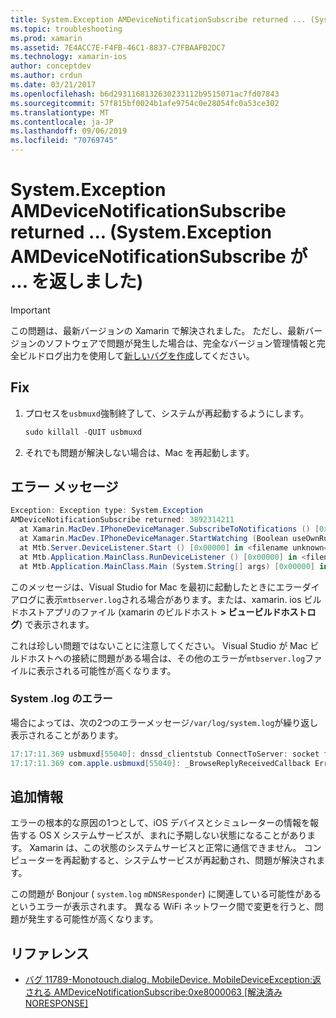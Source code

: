 ```yaml
---
title: System.Exception AMDeviceNotificationSubscribe returned ... (System.Exception AMDeviceNotificationSubscribe が ... を返しました)
ms.topic: troubleshooting
ms.prod: xamarin
ms.assetid: 7E4ACC7E-F4FB-46C1-8837-C7FBAAFB2DC7
ms.technology: xamarin-ios
author: conceptdev
ms.author: crdun
ms.date: 03/21/2017
ms.openlocfilehash: b6d2931168132630233112b9515071ac7fd07843
ms.sourcegitcommit: 57f815bf0024b1afe9754c0e28054fc0a53ce302
ms.translationtype: MT
ms.contentlocale: ja-JP
ms.lasthandoff: 09/06/2019
ms.locfileid: "70769745"
---
```

# <a name="systemexception-amdevicenotificationsubscribe-returned-"></a>System.Exception AMDeviceNotificationSubscribe returned ... (System.Exception AMDeviceNotificationSubscribe が ... を返しました)

> [!IMPORTANT]
> この問題は、最新バージョンの Xamarin で解決されました。 ただし、最新バージョンのソフトウェアで問題が発生した場合は、完全なバージョン管理情報と完全ビルドログ出力を使用して[新しいバグを作成](~/cross-platform/troubleshooting/questions/howto-file-bug.md)してください。

## <a name="fix"></a>Fix

1. プロセスを`usbmuxd`強制終了して、システムが再起動するようにします。

    ```csharp
    sudo killall -QUIT usbmuxd
    ```

2. それでも問題が解決しない場合は、Mac を再起動します。

## <a name="error-message"></a>エラー メッセージ

```csharp
Exception: Exception type: System.Exception
AMDeviceNotificationSubscribe returned: 3892314211
  at Xamarin.MacDev.IPhoneDeviceManager.SubscribeToNotifications () [0x00000] in <filename unknown="">:0
  at Xamarin.MacDev.IPhoneDeviceManager.StartWatching (Boolean useOwnRunloop) [0x00000] in <filename unknown="">:0
  at Mtb.Server.DeviceListener.Start () [0x00000] in <filename unknown="">:0
  at Mtb.Application.MainClass.RunDeviceListener () [0x00000] in <filename unknown="">:0
  at Mtb.Application.MainClass.Main (System.String[] args) [0x00000] in <filename unknown="">:0
```

このメッセージは、Visual Studio for Mac を最初に起動したときにエラーダイアログに表示`mtbserver.log`される場合があります。または、xamarin. ios ビルドホストアプリのファイル (xamarin のビルドホスト **> ビュービルドホストログ**) で表示されます。

これは珍しい問題ではないことに注意してください。 Visual Studio が Mac ビルドホストへの接続に問題がある場合は、その他のエラーが`mtbserver.log`ファイルに表示される可能性が高くなります。

### <a name="errors-in-systemlog"></a>System .log のエラー

場合によっては、次の2つのエラーメッセージ`/var/log/system.log`が繰り返し表示されることがあります。

```csharp
17:17:11.369 usbmuxd[55040]: dnssd_clientstub ConnectToServer: socket failed 24 Too many open files
17:17:11.369 com.apple.usbmuxd[55040]: _BrowseReplyReceivedCallback Error doing DNSServiceResolve(): -65539
```

## <a name="additional-information"></a>追加情報

エラーの根本的な原因の1つとして、iOS デバイスとシミュレーターの情報を報告する OS X システムサービスが、まれに予期しない状態になることがあります。 Xamarin は、この状態のシステムサービスと正常に通信できません。 コンピューターを再起動すると、システムサービスが再起動され、問題が解決されます。

この問題が Bonjour ( `system.log` `mDNSResponder`) に関連している可能性があるというエラーが表示されます。 異なる WiFi ネットワーク間で変更を行うと、問題が発生する可能性が高くなります。

## <a name="references"></a>リファレンス

* [バグ 11789-Monotouch.dialog. MobileDevice. MobileDeviceException:返される AMDeviceNotificationSubscribe:0xe8000063 [解決済み NORESPONSE]](https://bugzilla.xamarin.com/show_bug.cgi?id=11789)
